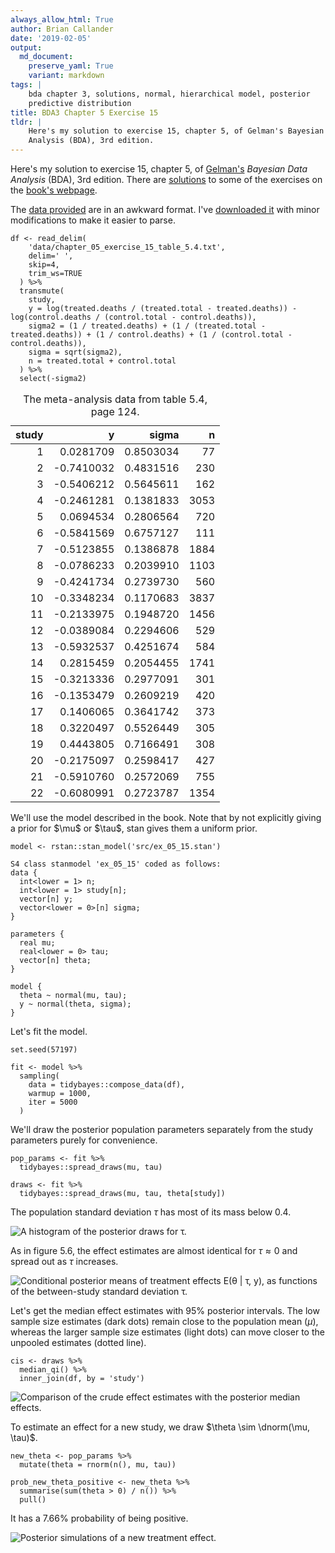 ```yaml
---
always_allow_html: True
author: Brian Callander
date: '2019-02-05'
output:
  md_document:
    preserve_yaml: True
    variant: markdown
tags: |
    bda chapter 3, solutions, normal, hierarchical model, posterior
    predictive distribution
title: BDA3 Chapter 5 Exercise 15
tldr: |
    Here's my solution to exercise 15, chapter 5, of Gelman's Bayesian Data
    Analysis (BDA), 3rd edition.
---
```


Here's my solution to exercise 15, chapter 5, of
[Gelman's](https://andrewgelman.com/) *Bayesian Data Analysis* (BDA),
3rd edition. There are
[solutions](http://www.stat.columbia.edu/~gelman/book/solutions.pdf) to
some of the exercises on the [book's
webpage](http://www.stat.columbia.edu/~gelman/book/).

<!--more-->
<div style="display:none">

$\DeclareMathOperator{\dbinomial}{Binomial}  \DeclareMathOperator{\dbern}{Bernoulli}  \DeclareMathOperator{\dpois}{Poisson}  \DeclareMathOperator{\dnorm}{Normal}  \DeclareMathOperator{\dt}{t}  \DeclareMathOperator{\dcauchy}{Cauchy}  \DeclareMathOperator{\dexponential}{Exp}  \DeclareMathOperator{\duniform}{Uniform}  \DeclareMathOperator{\dgamma}{Gamma}  \DeclareMathOperator{\dinvgamma}{InvGamma}  \DeclareMathOperator{\invlogit}{InvLogit}  \DeclareMathOperator{\logit}{Logit}  \DeclareMathOperator{\ddirichlet}{Dirichlet}  \DeclareMathOperator{\dbeta}{Beta}$

</div>

The [data
provided](http://www.stat.columbia.edu/~gelman/book/data/meta.asc) are
in an awkward format. I've [downloaded
it](data/chapter_05_exercise_15_table_5.4.txt) with minor modifications
to make it easier to parse.

``` {.r}
df <- read_delim(
    'data/chapter_05_exercise_15_table_5.4.txt', 
    delim=' ',
    skip=4,
    trim_ws=TRUE
  ) %>% 
  transmute(
    study,
    y = log(treated.deaths / (treated.total - treated.deaths)) - log(control.deaths / (control.total - control.deaths)),
    sigma2 = (1 / treated.deaths) + (1 / (treated.total - treated.deaths)) + (1 / control.deaths) + (1 / (control.total - control.deaths)),
    sigma = sqrt(sigma2),
    n = treated.total + control.total
  ) %>% 
  select(-sigma2)
```

<table class="table table-striped table-hover table-responsive" style="margin-left: auto; margin-right: auto;">
<caption>
The meta-analysis data from table 5.4, page 124.
</caption>
<thead>
<tr>
<th style="text-align:right;">
study
</th>
<th style="text-align:right;">
y
</th>
<th style="text-align:right;">
sigma
</th>
<th style="text-align:right;">
n
</th>
</tr>
</thead>
<tbody>
<tr>
<td style="text-align:right;">
1
</td>
<td style="text-align:right;">
0.0281709
</td>
<td style="text-align:right;">
0.8503034
</td>
<td style="text-align:right;">
77
</td>
</tr>
<tr>
<td style="text-align:right;">
2
</td>
<td style="text-align:right;">
-0.7410032
</td>
<td style="text-align:right;">
0.4831516
</td>
<td style="text-align:right;">
230
</td>
</tr>
<tr>
<td style="text-align:right;">
3
</td>
<td style="text-align:right;">
-0.5406212
</td>
<td style="text-align:right;">
0.5645611
</td>
<td style="text-align:right;">
162
</td>
</tr>
<tr>
<td style="text-align:right;">
4
</td>
<td style="text-align:right;">
-0.2461281
</td>
<td style="text-align:right;">
0.1381833
</td>
<td style="text-align:right;">
3053
</td>
</tr>
<tr>
<td style="text-align:right;">
5
</td>
<td style="text-align:right;">
0.0694534
</td>
<td style="text-align:right;">
0.2806564
</td>
<td style="text-align:right;">
720
</td>
</tr>
<tr>
<td style="text-align:right;">
6
</td>
<td style="text-align:right;">
-0.5841569
</td>
<td style="text-align:right;">
0.6757127
</td>
<td style="text-align:right;">
111
</td>
</tr>
<tr>
<td style="text-align:right;">
7
</td>
<td style="text-align:right;">
-0.5123855
</td>
<td style="text-align:right;">
0.1386878
</td>
<td style="text-align:right;">
1884
</td>
</tr>
<tr>
<td style="text-align:right;">
8
</td>
<td style="text-align:right;">
-0.0786233
</td>
<td style="text-align:right;">
0.2039910
</td>
<td style="text-align:right;">
1103
</td>
</tr>
<tr>
<td style="text-align:right;">
9
</td>
<td style="text-align:right;">
-0.4241734
</td>
<td style="text-align:right;">
0.2739730
</td>
<td style="text-align:right;">
560
</td>
</tr>
<tr>
<td style="text-align:right;">
10
</td>
<td style="text-align:right;">
-0.3348234
</td>
<td style="text-align:right;">
0.1170683
</td>
<td style="text-align:right;">
3837
</td>
</tr>
<tr>
<td style="text-align:right;">
11
</td>
<td style="text-align:right;">
-0.2133975
</td>
<td style="text-align:right;">
0.1948720
</td>
<td style="text-align:right;">
1456
</td>
</tr>
<tr>
<td style="text-align:right;">
12
</td>
<td style="text-align:right;">
-0.0389084
</td>
<td style="text-align:right;">
0.2294606
</td>
<td style="text-align:right;">
529
</td>
</tr>
<tr>
<td style="text-align:right;">
13
</td>
<td style="text-align:right;">
-0.5932537
</td>
<td style="text-align:right;">
0.4251674
</td>
<td style="text-align:right;">
584
</td>
</tr>
<tr>
<td style="text-align:right;">
14
</td>
<td style="text-align:right;">
0.2815459
</td>
<td style="text-align:right;">
0.2054455
</td>
<td style="text-align:right;">
1741
</td>
</tr>
<tr>
<td style="text-align:right;">
15
</td>
<td style="text-align:right;">
-0.3213336
</td>
<td style="text-align:right;">
0.2977091
</td>
<td style="text-align:right;">
301
</td>
</tr>
<tr>
<td style="text-align:right;">
16
</td>
<td style="text-align:right;">
-0.1353479
</td>
<td style="text-align:right;">
0.2609219
</td>
<td style="text-align:right;">
420
</td>
</tr>
<tr>
<td style="text-align:right;">
17
</td>
<td style="text-align:right;">
0.1406065
</td>
<td style="text-align:right;">
0.3641742
</td>
<td style="text-align:right;">
373
</td>
</tr>
<tr>
<td style="text-align:right;">
18
</td>
<td style="text-align:right;">
0.3220497
</td>
<td style="text-align:right;">
0.5526449
</td>
<td style="text-align:right;">
305
</td>
</tr>
<tr>
<td style="text-align:right;">
19
</td>
<td style="text-align:right;">
0.4443805
</td>
<td style="text-align:right;">
0.7166491
</td>
<td style="text-align:right;">
308
</td>
</tr>
<tr>
<td style="text-align:right;">
20
</td>
<td style="text-align:right;">
-0.2175097
</td>
<td style="text-align:right;">
0.2598417
</td>
<td style="text-align:right;">
427
</td>
</tr>
<tr>
<td style="text-align:right;">
21
</td>
<td style="text-align:right;">
-0.5910760
</td>
<td style="text-align:right;">
0.2572069
</td>
<td style="text-align:right;">
755
</td>
</tr>
<tr>
<td style="text-align:right;">
22
</td>
<td style="text-align:right;">
-0.6080991
</td>
<td style="text-align:right;">
0.2723787
</td>
<td style="text-align:right;">
1354
</td>
</tr>
</tbody>
</table>
We'll use the model described in the book. Note that by not explicitly
giving a prior for $\mu$ or $\tau$, stan gives them a uniform prior.

``` {.r}
model <- rstan::stan_model('src/ex_05_15.stan')
```

    S4 class stanmodel 'ex_05_15' coded as follows:
    data {
      int<lower = 1> n;
      int<lower = 1> study[n];
      vector[n] y;
      vector<lower = 0>[n] sigma;
    }

    parameters {
      real mu;
      real<lower = 0> tau;
      vector[n] theta;
    }

    model {
      theta ~ normal(mu, tau);
      y ~ normal(theta, sigma);
    } 

Let's fit the model.

``` {.r}
set.seed(57197)

fit <- model %>% 
  sampling(
    data = tidybayes::compose_data(df),
    warmup = 1000,
    iter = 5000
  )
```

We'll draw the posterior population parameters separately from the study
parameters purely for convenience.

``` {.r}
pop_params <- fit %>% 
  tidybayes::spread_draws(mu, tau)

draws <- fit %>% 
  tidybayes::spread_draws(mu, tau, theta[study])
```

The population standard deviation $\tau$ has most of its mass below 0.4.

![A histogram of the posterior draws for
τ.](chapter_05_exercise_15_files/figure-markdown/tau_plot-1.svg)

As in figure 5.6, the effect estimates are almost identical for
$\tau \approx 0$ and spread out as $\tau$ increases.

![Conditional posterior means of treatment effects E(θ | τ, y), as
functions of the between-study standard deviation
τ.](chapter_05_exercise_15_files/figure-markdown/theta_vs_tau-1.svg)

Let's get the median effect estimates with 95% posterior intervals. The
low sample size estimates (dark dots) remain close to the population
mean ($\mu$), whereas the larger sample size estimates (light dots) can
move closer to the unpooled estimates (dotted line).

``` {.r}
cis <- draws %>% 
  median_qi() %>% 
  inner_join(df, by = 'study')
```

![Comparison of the crude effect estimates with the posterior median
effects.](chapter_05_exercise_15_files/figure-markdown/cis_plot-1.svg)

To estimate an effect for a new study, we draw
$\theta \sim \dnorm(\mu, \tau)$.

``` {.r}
new_theta <- pop_params %>% 
  mutate(theta = rnorm(n(), mu, tau)) 
```

``` {.r}
prob_new_theta_positive <- new_theta %>% 
  summarise(sum(theta > 0) / n()) %>% 
  pull() 
```

It has a 7.66% probability of being positive.

![Posterior simulations of a new treatment
effect.](chapter_05_exercise_15_files/figure-markdown/new_theta_plot-1.svg)
